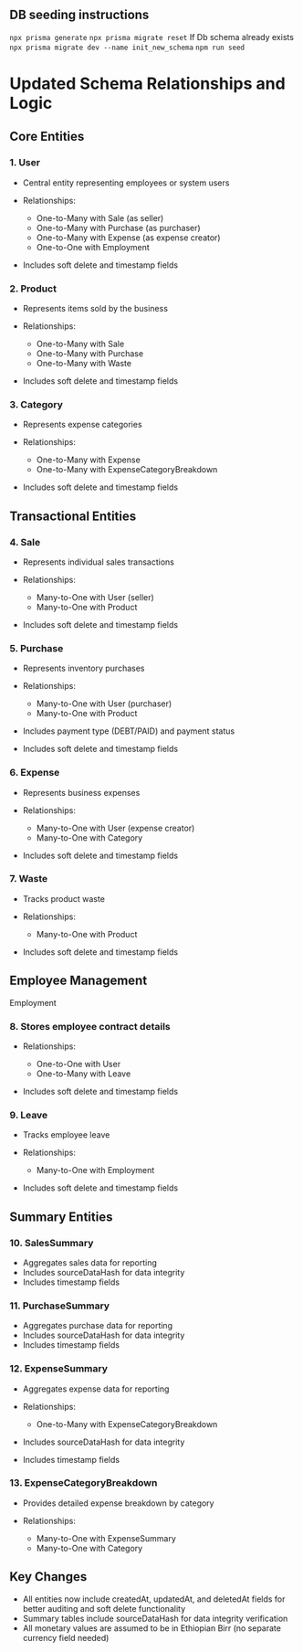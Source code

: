 ## DB seeding instructions
``` npx prisma generate ```
``` npx prisma migrate reset ``` If Db schema already exists
``` npx prisma migrate dev --name init_new_schema ```
``` npm run seed ```

# Updated Schema Relationships and Logic
## Core Entities

### 1. User

- Central entity representing employees or system users
- Relationships:

  - One-to-Many with Sale (as seller)
  - One-to-Many with Purchase (as purchaser)
  - One-to-Many with Expense (as expense creator)
  - One-to-One with Employment

- Includes soft delete and timestamp fields


### 2. Product

-  Represents items sold by the business
-  Relationships:

   - One-to-Many with Sale
   - One-to-Many with Purchase
   - One-to-Many with Waste


- Includes soft delete and timestamp fields


### 3. Category

- Represents expense categories
- Relationships:

   - One-to-Many with Expense
   - One-to-Many with ExpenseCategoryBreakdown


- Includes soft delete and timestamp fields



## Transactional Entities

### 4. Sale

- Represents individual sales transactions
- Relationships:

   - Many-to-One with User (seller)
   - Many-to-One with Product

- Includes soft delete and timestamp fields


### 5. Purchase

- Represents inventory purchases
- Relationships:

   - Many-to-One with User (purchaser)
   - Many-to-One with Product

- Includes payment type (DEBT/PAID) and payment status
- Includes soft delete and timestamp fields


### 6. Expense

- Represents business expenses
- Relationships:

   - Many-to-One with User (expense creator)
   - Many-to-One with Category

- Includes soft delete and timestamp fields


### 7. Waste

- Tracks product waste
- Relationships:

   - Many-to-One with Product

- Includes soft delete and timestamp fields

## Employee Management

Employment

### 8. Stores employee contract details

- Relationships:

   - One-to-One with User
   - One-to-Many with Leave

- Includes soft delete and timestamp fields


### 9. Leave

- Tracks employee leave
- Relationships:

   - Many-to-One with Employment

- Includes soft delete and timestamp fields



## Summary Entities

### 10. SalesSummary

- Aggregates sales data for reporting
- Includes sourceDataHash for data integrity
- Includes timestamp fields


### 11. PurchaseSummary

- Aggregates purchase data for reporting
- Includes sourceDataHash for data integrity
- Includes timestamp fields


### 12. ExpenseSummary

- Aggregates expense data for reporting
- Relationships:

  - One-to-Many with ExpenseCategoryBreakdown
- Includes sourceDataHash for data integrity
- Includes timestamp fields


### 13. ExpenseCategoryBreakdown

- Provides detailed expense breakdown by category
- Relationships:

  - Many-to-One with ExpenseSummary
  - Many-to-One with Category


## Key Changes

- All entities now include createdAt, updatedAt, and deletedAt fields for better auditing and soft delete functionality
- Summary tables include sourceDataHash for data integrity verification
- All monetary values are assumed to be in Ethiopian Birr (no separate currency field needed)